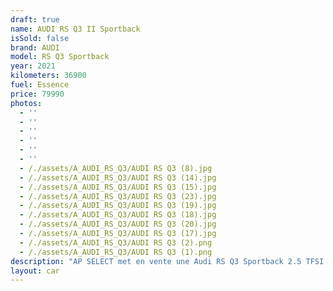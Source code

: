 ```yaml
---
draft: true
name: AUDI RS Q3 II Sportback
isSold: false
brand: AUDI
model: RS Q3 Sportback
year: 2021
kilometers: 36900
fuel: Essence
price: 79990
photos:
  - ''
  - ''
  - ''
  - ''
  - ''
  - ''
  - /./assets/A_AUDI_RS_Q3/AUDI RS Q3 (8).jpg
  - /./assets/A_AUDI_RS_Q3/AUDI RS Q3 (14).jpg
  - /./assets/A_AUDI_RS_Q3/AUDI RS Q3 (15).jpg
  - /./assets/A_AUDI_RS_Q3/AUDI RS Q3 (23).jpg
  - /./assets/A_AUDI_RS_Q3/AUDI RS Q3 (19).jpg
  - /./assets/A_AUDI_RS_Q3/AUDI RS Q3 (18).jpg
  - /./assets/A_AUDI_RS_Q3/AUDI RS Q3 (20).jpg
  - /./assets/A_AUDI_RS_Q3/AUDI RS Q3 (17).jpg
  - /./assets/A_AUDI_RS_Q3/AUDI RS Q3 (2).png
  - /./assets/A_AUDI_RS_Q3/AUDI RS Q3 (1).png
description: "AP SELECT met en vente une Audi RS Q3 Sportback 2.5 TFSI 400ch quattro.\nModèle du 11/2021 avec 36900km.\n\nCouleur Daytona Gray metallic, intérieur Cuir Nappa noir avec surpiqûres rouge avec pack Carbon\n\nVéhicule en carte grise Française sans malus \U0001F1EB\U0001F1F7.\n\nLe véhicule est en très bon état avec historique limpide AUDI.\n\nGarantie constructeur jusqu’au 11/2025.\n\nService, Pneus et freins récents.\n\nÉquipements et options :\n- Boîte S-Tronic 7\n- Toit panoramique\n- Pack dynamique RS\n- Échappement RS\n- Amortissement piloté\n- Audi Drive Select\n- Pack Carbon\n- Pack esthétique noir\n- Virtual cockpit\n- Apple car play\n- Pack son SONOS\n- Intérieur cuir nappa noir surpiqûres rouge\n- Pack Design RS Rouge\n- Pack Alcantara\n- Keyless avec Démarrage sans Clés\n- Affichage tête haute HUD\n- Sièges Sport RS chauffant et massant\n- Audi MMI navigation +\n- Pack business\n- Audi Lane assist\n- Audi Front assit\n- Régulateur adaptatif ACC\n- Pack éclairage d'ambiance multicolore\n- Phares avant Matrix LED\n- Feux de jour à LED\n- Feux arrière LED Dynamique\n- Coffre électrique\n- Controle automatique des feux de route ALS\n- Caméra de recul 360\n- Parc distance contrôle PDC avant / arrière\n- Vitrage arrière surteinté\n- Connexion Ipod et USB\n- Affichage multifonctions plus\n- Climatisation auto\n- Éclairage et essuie-glaces automatique\n- Rétroviseurs rabattable électriquement et chauffants\n- Rétroviseurs int / ext Electrochrome\n- Bluetooth\n- Éclairage d ambiance\n\nDisponible et visible sur RDV pour acheteur sérieux.\n\nPossibilité d'une garantie 3, 6 ou 12 mois en supplément.\n\nRéalisation des démarches d'immatriculation.\n\nAP SELECT c'est des solutions de courtage et conciergerie sur mesure pour profiter librement de sa passion et de son patrimoine.\n\nPrenez le volant, AP SELECT s'occupe du reste."
layout: car
---
```


